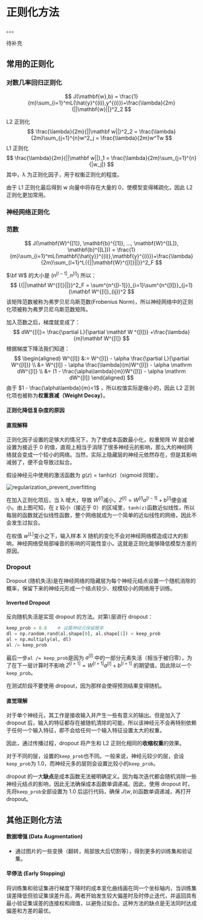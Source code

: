 # 正则化方法

。。。

待补充



## 常用的正则化

### 对数几率回归正则化

$$
J(\mathbf{w},b) = \frac{1}{m}\sum_{i=1}^mL(\hat{y}^{(i)},y^{(i)})+\frac{\lambda}{2m}{||\mathbf{w}||}^2_2
$$

L2 正则化
$$
\frac{\lambda}{2m}{||\mathbf w||}^2_2 = \frac{\lambda}{2m}\sum_{j=1}^{n}w^2_j = \frac{\lambda}{2m}w^Tw
$$
L1 正则化
$$
\frac{\lambda}{2m}{||\mathbf w||}_1 = \frac{\lambda}{2m}\sum_{j=1}^{n}{|w_j|}
$$
其中，λ 为正则化因子，用于权衡正则化的程度。

由于 L1 正则化最后得到 w 向量中将存在大量的 0，使模型变得稀疏化，因此 L2 正则化更加常用。

### 神经网络正则化

### 范数

$$
J(\mathbf{W}^{[1]}, \mathbf{b}^{[1]}, ..., \mathbf{W}^{[L]}, \mathbf{b}^{[L]}) = \frac{1}{m}\sum_{i=1}^mL(\mathbf{\hat{y}}^{(i)},\mathbf{y}^{(i)})+\frac{\lambda}{2m}\sum_{l=1}^L{{||\mathbf{W}^{[l]}||}}^2_F
$$

$\bf W$ 的大小是 $(n^{[l - 1]}, n^{[l]})$ 所以：
$$
{{||\mathbf W^{[l]}||}}^2_F = \sum^{n^{[l-1]}}_{i=1}\sum^{n^{[l]}}_{j=1}(\mathbf W^{[l]}_{ij})^2
$$
该矩阵范数被称为弗罗贝尼乌斯范数(Frobenius Norm)，所以神经网络中的正则化项被称为弗罗贝尼乌斯范数矩阵。

加入范数之后，梯度就变成了：
$$
dW^{[l]}= \frac{\partial L}{\partial \mathbf W ^{[l]}} +\frac{\lambda}{m}\mathbf W^{[l]}
$$
根据梯度下降法我们知道：
$$
\begin{aligned}
W^{[l]} &:= W^{[l]} - \alpha \frac{\partial L}{\partial W^{[l]}} \\
&= W^{[l]} - \alpha \frac{\lambda}{m}W^{[l]} - \alpha \mathrm dW^{[l]} \\
&= (1 - \frac{\alpha\lambda}{m})W^{[l]} - \alpha \mathrm dW^{[l]}
\end{aligned}
$$
由于 $1 - \frac{\alpha\lambda}{m}<1$ ，所以权值实际是缩小的，因此 L2 正则化项也被称为**权重衰减（Weight Decay）**。

#### 正则化降低复杂度的原因

#### 直观解释

正则化因子设置的足够大的情况下，为了使成本函数最小化，权重矩阵 W 就会被设置为接近于 0 的值，直观上相当于消除了很多神经元的影响，那么大的神经网络就会变成一个较小的网络。当然，实际上隐藏层的神经元依然存在，但是其影响减弱了，便不会导致过拟合。

假设神经元中使用的激活函数为 $g(z) = \mathrm {tanh}(z)$（sigmoid 同理）。

![regularization_prevent_overfitting](https://gitee.com/xrandx/blog-figurebed/raw/master/img/20210624151428.png)

在加入正则化项后，当 λ 增大，导致 $W^{[l]}$减小，$Z^{[l]} = W^{[l]}a^{[l-1]} + b^{[l]}$便会减小。由上图可知，在 z 较小（接近于 0）的区域里，`tanh(z)`函数近似线性，所以每层的函数就近似线性函数，整个网络就成为一个简单的近似线性的网络，因此不会发生过拟合。

在权值 $w^{[L]}$变小之下，输入样本 X 随机的变化不会对神经网络模造成过大的影响，神经网络受局部噪音的影响的可能性变小。这就是正则化能够降低模型方差的原因。

### Dropout

Dropout (随机失活)是在神经网络的隐藏层为每个神经元结点设置一个随机消除的概率，保留下来的神经元形成一个结点较少、规模较小的网络用于训练。

#### Inverted Dropout

反向随机失活是实现 dropout 的方法。对第`l`层进行 dropout：

```python
keep_prob = 0.8    # 设置神经元保留概率
dl = np.random.rand(al.shape[0], al.shape[1]) < keep_prob
al = np.multiply(al, dl)
al /= keep_prob
```

最后一步`al /= keep_prob`是因为 $a^{[l]}$ 中的一部分元素失活（相当于被归零），为了在下一层计算时不影响 $Z^{[l+1]} = W^{[l+1]}a^{[l]} + b^{[l+1]}$ 的期望值，因此除以一个`keep_prob`。

在测试阶段不要使用 dropout，因为那样会使得预测结果变得随机。

#### 直觉理解

对于单个神经元，其工作是接收输入并产生一些有意义的输出。但是加入了 dropout 后，输入的特征都存在被随机清除的可能，所以该神经元不会再特别依赖于任何一个输入特征，即不会给任何一个输入特征设置太大的权重。

因此，通过传播过程，dropout 将产生和 L2 正则化相同的**收缩权重**的效果。

对于不同的层，设置的`keep_prob`也不同。一般来说，神经元较少的层，会设`keep_prob`为 1.0，而神经元多的层则会设置比较小的`keep_prob`。

dropout 的一大**缺点**是成本函数无法被明确定义。因为每次迭代都会随机消除一些神经元结点的影响，因此无法确保成本函数单调递减。因此，使用 dropout 时，先将`keep_prob`全部设置为 1.0 后运行代码，确保 $J(w, b)$函数单调递减，再打开 dropout。

## 其他正则化方法

#### 数据增强 (Data Augmentation)

* 通过图片的一些变换（翻转，局部放大后切割等），得到更多的训练集和验证集。

#### 早停法 (Early Stopping)

将训练集和验证集进行梯度下降时的成本变化曲线画在同一个坐标轴内，当训练集误差降低但验证集误差升高，两者开始发生较大偏差时及时停止迭代，并返回具有最小验证集误差的连接权和阈值，以避免过拟合。这种方法的缺点是无法同时达成偏差和方差的最优。



